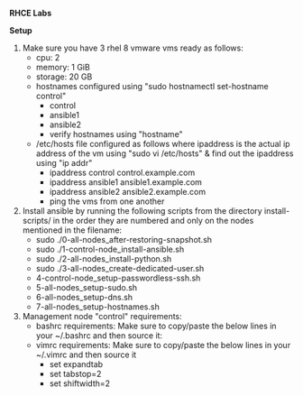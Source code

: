 **RHCE Labs**

**Setup**
1.  Make sure you have 3 rhel 8 vmware vms ready as follows:
    - cpu: 2
    - memory: 1 GiB
    - storage: 20 GB
    - hostnames configured using "sudo hostnamectl set-hostname control"
      - control
      - ansible1
      - ansible2
      - verify hostnames using "hostname"
    - /etc/hosts file configured as follows where ipaddress is the actual ip address of the vm using "sudo vi /etc/hosts" & find out the ipaddress using "ip addr"
      - ipaddress control control.example.com
      - ipaddress ansible1 ansible1.example.com
      - ipaddress ansible2 ansible2.example.com
      - ping the vms from one another
2.  Install ansible by running the following scripts from the directory install-scripts/ in the order they are numbered and only on the nodes mentioned in the filename:
      -	sudo ./0-all-nodes_after-restoring-snapshot.sh
      -	sudo ./1-control-node_install-ansible.sh
      -	sudo ./2-all-nodes_install-python.sh
      -	sudo ./3-all-nodes_create-dedicated-user.sh
      -	4-control-node_setup-passwordless-ssh.sh
      -	5-all-nodes_setup-sudo.sh
      -	6-all-nodes_setup-dns.sh
      -	7-all-nodes_setup-hostnames.sh
3.  Management node "control" requirements:
    - bashrc requirements: Make sure to copy/paste the below lines in your ~/.bashrc and then source it:
    - vimrc requirements: Make sure to copy/paste the below lines in your ~/.vimrc and then source it
      - set expandtab
      - set tabstop=2
      - set shiftwidth=2


